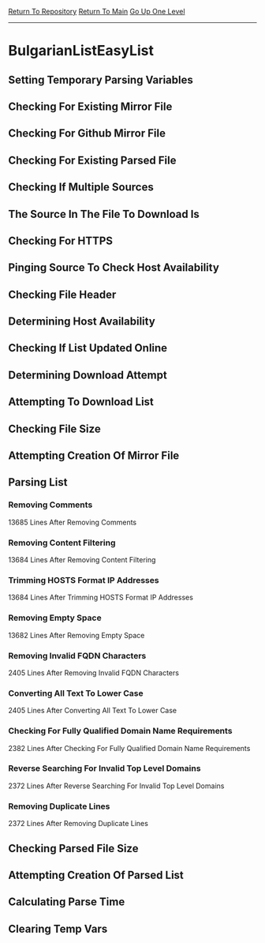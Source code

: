 [Return To Repository](https://github.com/deathbybandaid/piholeparser/)
[Return To Main](https://github.com/deathbybandaid/piholeparser/blob/master/RecentRunLogs/Mainlog.md)
[Go Up One Level](https://github.com/deathbybandaid/piholeparser/blob/master/RecentRunLogs/TopLevelScripts/30-Processing-External-Blacklists.md)
____________________________________
# BulgarianListEasyList
## Setting Temporary Parsing Variables
## Checking For Existing Mirror File
## Checking For Github Mirror File
## Checking For Existing Parsed File
## Checking If Multiple Sources
## The Source In The File To Download Is
## Checking For HTTPS
## Pinging Source To Check Host Availability
## Checking File Header
## Determining Host Availability
## Checking If List Updated Online
## Determining Download Attempt
## Attempting To Download List
## Checking File Size
## Attempting Creation Of Mirror File
## Parsing List
### Removing Comments
13685 Lines After Removing Comments
### Removing Content Filtering
13684 Lines After Removing Content Filtering
### Trimming HOSTS Format IP Addresses
13684 Lines After Trimming HOSTS Format IP Addresses
### Removing Empty Space
13682 Lines After Removing Empty Space
### Removing Invalid FQDN Characters
2405 Lines After Removing Invalid FQDN Characters
### Converting All Text To Lower Case
2405 Lines After Converting All Text To Lower Case
### Checking For Fully Qualified Domain Name Requirements
2382 Lines After Checking For Fully Qualified Domain Name Requirements
### Reverse Searching For Invalid Top Level Domains
2372 Lines After Reverse Searching For Invalid Top Level Domains
### Removing Duplicate Lines
2372 Lines After Removing Duplicate Lines
## Checking Parsed File Size
## Attempting Creation Of Parsed List
## Calculating Parse Time
## Clearing Temp Vars
